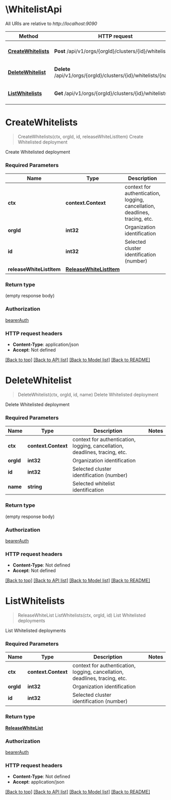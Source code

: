 # \WhitelistApi

All URIs are relative to *http://localhost:9090*

Method | HTTP request | Description
------------- | ------------- | -------------
[**CreateWhitelists**](WhitelistApi.md#CreateWhitelists) | **Post** /api/v1/orgs/{orgId}/clusters/{id}/whitelists | Create Whitelisted deployment
[**DeleteWhitelist**](WhitelistApi.md#DeleteWhitelist) | **Delete** /api/v1/orgs/{orgId}/clusters/{id}/whitelists/{name} | Delete Whitelisted deployment
[**ListWhitelists**](WhitelistApi.md#ListWhitelists) | **Get** /api/v1/orgs/{orgId}/clusters/{id}/whitelists | List Whitelisted deployments


# **CreateWhitelists**
> CreateWhitelists(ctx, orgId, id, releaseWhiteListItem)
Create Whitelisted deployment

Create Whitelisted deployment

### Required Parameters

Name | Type | Description  | Notes
------------- | ------------- | ------------- | -------------
 **ctx** | **context.Context** | context for authentication, logging, cancellation, deadlines, tracing, etc.
  **orgId** | **int32**| Organization identification | 
  **id** | **int32**| Selected cluster identification (number) | 
  **releaseWhiteListItem** | [**ReleaseWhiteListItem**](ReleaseWhiteListItem.md)|  | 

### Return type

 (empty response body)

### Authorization

[bearerAuth](../README.md#bearerAuth)

### HTTP request headers

 - **Content-Type**: application/json
 - **Accept**: Not defined

[[Back to top]](#) [[Back to API list]](../README.md#documentation-for-api-endpoints) [[Back to Model list]](../README.md#documentation-for-models) [[Back to README]](../README.md)

# **DeleteWhitelist**
> DeleteWhitelist(ctx, orgId, id, name)
Delete Whitelisted deployment

Delete Whitelisted deployment

### Required Parameters

Name | Type | Description  | Notes
------------- | ------------- | ------------- | -------------
 **ctx** | **context.Context** | context for authentication, logging, cancellation, deadlines, tracing, etc.
  **orgId** | **int32**| Organization identification | 
  **id** | **int32**| Selected cluster identification (number) | 
  **name** | **string**| Selected whitelist identification | 

### Return type

 (empty response body)

### Authorization

[bearerAuth](../README.md#bearerAuth)

### HTTP request headers

 - **Content-Type**: Not defined
 - **Accept**: Not defined

[[Back to top]](#) [[Back to API list]](../README.md#documentation-for-api-endpoints) [[Back to Model list]](../README.md#documentation-for-models) [[Back to README]](../README.md)

# **ListWhitelists**
> ReleaseWhiteList ListWhitelists(ctx, orgId, id)
List Whitelisted deployments

List Whitelisted deployments

### Required Parameters

Name | Type | Description  | Notes
------------- | ------------- | ------------- | -------------
 **ctx** | **context.Context** | context for authentication, logging, cancellation, deadlines, tracing, etc.
  **orgId** | **int32**| Organization identification | 
  **id** | **int32**| Selected cluster identification (number) | 

### Return type

[**ReleaseWhiteList**](ReleaseWhiteList.md)

### Authorization

[bearerAuth](../README.md#bearerAuth)

### HTTP request headers

 - **Content-Type**: Not defined
 - **Accept**: application/json

[[Back to top]](#) [[Back to API list]](../README.md#documentation-for-api-endpoints) [[Back to Model list]](../README.md#documentation-for-models) [[Back to README]](../README.md)

